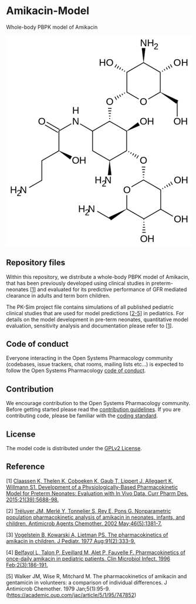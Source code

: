# Amikacin-Model
Whole-body PBPK model of Amikacin

<p align="center">
  <img src="Amikacin.png">
</p>

## Repository files

Within this repository, we distribute a whole-body PBPK model of  Amikacin, that has been previously developed using clinical studies in preterm-neonates [[1](#reference)] and evaluated for its predictive performance of GFR mediated clearance in adults and term born children. 

The PK-Sim project file contains simulations of all published pediatric clinical studies that are used for model predictions [[2-5](#reference)] in pediatrics. For details on the model development in pre-term neonates, quantitative model evaluation, sensitivity analysis and documentation please refer to [[1](#reference)].

## Code of conduct

Everyone interacting in the Open Systems Pharmacology community  (codebases, issue trackers, chat rooms, mailing lists etc...) is  expected to follow the Open Systems Pharmacology [code of conduct](https://github.com/Open-Systems-Pharmacology/Suite/blob/master/CODE_OF_CONDUCT.md#contributor-covenant-code-of-conduct).

## Contribution

We encourage contribution to the Open Systems Pharmacology community. Before getting started please read the [contribution guidelines](https://github.com/Open-Systems-Pharmacology/Suite/blob/master/CONTRIBUTING.md#ways-to-contribute). If you are contributing code, please be familiar with the [coding standard](https://github.com/Open-Systems-Pharmacology/Suite/blob/master/CODING_STANDARDS.md#visual-studio-settings).

## License

The model code is distributed under the [GPLv2 License](https://github.com/Open-Systems-Pharmacology/Suite/blob/develop/LICENSE).

## Reference
[1] [Claassen K, Thelen K, Coboeken K, Gaub T, Lippert J, Allegaert K, Willmann S1. Development of a Physiologically-Based Pharmacokinetic Model for Preterm Neonates: Evaluation with In Vivo Data. Curr Pharm Des. 2015;21(39):5688-98.](http://www.eurekaselect.com/134577/article)

[2] [Tréluyer JM, Merlé Y, Tonnelier S, Rey E, Pons G. Nonparametric population pharmacokinetic analysis of amikacin in neonates, infants, and children. Antimicrob Agents Chemother. 2002 May;46(5):1381-7.](https://aac.asm.org/content/46/5/1381.long)

[3] [Vogelstein B, Kowarski A, Lietman PS. The pharmacokinetics of amikacin in children. J Pediatr. 1977 Aug;91(2):333-9.](https://www.sciencedirect.com/science/article/pii/S0022347677808470?via%3Dihub)

[4] [Belfayol L, Talon P, Eveillard M, Alet P, Fauvelle F. Pharmacokinetics of once-daily amikacin in pediatric patients. Clin Microbiol Infect. 1996 Feb;2(3):186-191.](https://www.sciencedirect.com/science/article/pii/S1198743X14651417?via%3Dihub)

[5] Walker JM, Wise R, Mitchard M. The pharmacokinetics of amikacin and gentamicin in volunteers: a comparison of individual differences. J Antimicrob Chemother. 1979 Jan;5(1):95-9.(https://academic.oup.com/jac/article/5/1/95/747852)  

